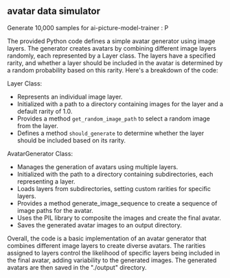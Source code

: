 ## avatar data simulator

Generate 10,000 samples for ai-picture-model-trainer : P

The provided Python code defines a simple avatar generator using image layers. The generator creates avatars by combining different image layers randomly, each represented by a Layer class. The layers have a specified rarity, and whether a layer should be included in the avatar is determined by a random probability based on this rarity.
Here's a breakdown of the code:

Layer Class:
- Represents an individual image layer.
- Initialized with a path to a directory containing images for the layer and a default rarity of 1.0.
- Provides a method `get_random_image_path` to select a random image from the layer.
- Defines a method `should_generate` to determine whether the layer should be included based on its rarity.

AvatarGenerator Class:
- Manages the generation of avatars using multiple layers.
- Initialized with the path to a directory containing subdirectories, each representing a layer.
- Loads layers from subdirectories, setting custom rarities for specific layers.
- Provides a method generate_image_sequence to create a sequence of image paths for the avatar.
- Uses the PIL library to composite the images and create the final avatar.
- Saves the generated avatar images to an output directory.

Overall, the code is a basic implementation of an avatar generator that combines different image layers to create diverse avatars. The rarities assigned to layers control the likelihood of specific layers being included in the final avatar, adding variability to the generated images. The generated avatars are then saved in the "./output" directory.
